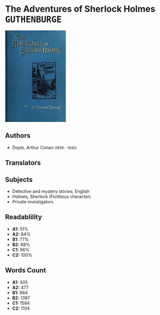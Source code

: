 # The Adventures of Sherlock Holmes <kbd>GUTHENBURGE</kbd>

![](./cover.medium.jpg "")

## Authors


 - Doyle, Arthur Conan <small>(1859 - 1930)</small>

## Translators



## Subjects


 - Detective and mystery stories, English
 - Holmes, Sherlock (Fictitious character)
 - Private investigators

## Readablility


 - **A1:** 51%
 - **A2:** 64%
 - **B1:** 77%
 - **B2:** 88%
 - **C1:** 96%
 - **C2:** 100%

## Words Count


 - **A1:** 405
 - **A2:** 477
 - **B1:** 864
 - **B2:** 1387
 - **C1:** 1594
 - **C2:** 1104
